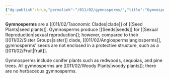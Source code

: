 ```yaml
---
{"dg-publish":true,"permalink":"/011/02/gymnosperms/","title":"Gymnosperms","tags":["BIOL412"],"noteIcon":"1","created":"2024-09-26T13:45:04.090-07:00","updated":"2024-09-26T15:18:57.326-07:00"}
---
```


**Gymnosperms** are a [[011/02/Taxonomic Clades\|clade]] of [[Seed Plants\|seed plants]]. Gymnosperms produce [[Seeds\|seeds]] for [[Sexual Reproduction\|sexual reproduction]]; however, compared to their [[011/02/Sister Groups\|sister]] clade, [[011/02/Angiosperms\|angiosperms]], gymnosperms’ seeds are not enclosed in a protective structure, such as a [[011/02/Fruit\|fruit]].

Gymnosperms include conifer plants such as redwoods, sequoias, and pine trees. All gymnosperms are [[011/02/Woody Plants\|woody plants]]; there are no herbaceous gymnosperms.